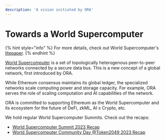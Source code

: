 ```yaml
---
description: 'A vision initiated by ORA'
---
```


# Towards a World Supercomputer

{% hint style="info" %}
For more details, check out World Supercomputer's [litepaper](https://ethresear.ch/t/towards-world-supercomputer/15487).
{% endhint %}

[World Supercomputer](https://mirror.xyz/orablog.eth/uaygRzKoWIx4qrB97MLRMHVbuLYqH4Qj_Dcl94GxoZY) is a set of topologically heterogenous peer-to-peer networks connected by a secure data bus. This is a new concept of a global network, first introduced by ORA.

While Ethereum consensus maintains its global ledger, the specialized networks scale computing power and storage capacity. For example, ORA serves the role of scaling computation and AI capabilities of the network.

ORA is committed to supporting Ethereum as the World Supercomputer and its ecosystem for the future of DeFi, zkML, AI x Crypto, etc.

We hold regular World Supercomputer Summits. Check out the recaps:

* [World Supercomputer Summit 2023 Recap](https://hackmd.io/@EEEZ5333/World-Supercomputer-Summit-2023-Recap)
* [World Supercomputer Community Day @Token2049 2023 Recap](https://hackmd.io/@EEEZ5333/World-Supercomputer-Token2049-Recap)
